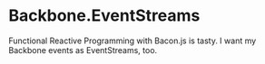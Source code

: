 Backbone.EventStreams
=====================

Functional Reactive Programming with Bacon.js is tasty. I want my Backbone events as EventStreams, too.
